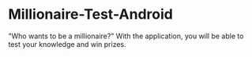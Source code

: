 # Millionaire-Test-Android
"Who wants to be a millionaire?" With the application, you will be able to test your knowledge and win prizes.
